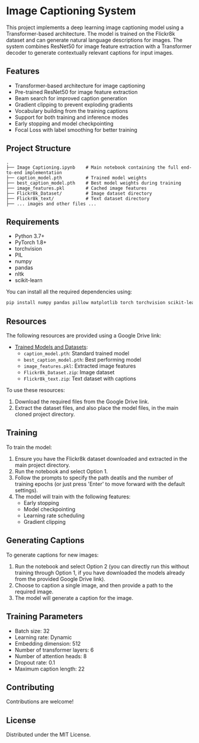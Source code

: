 # Image Captioning System

This project implements a deep learning image captioning model using a Transformer-based architecture. The model is trained on the Flickr8k dataset and can generate natural language descriptions for images.
The system combines ResNet50 for image feature extraction with a Transformer decoder to generate contextually relevant captions for input images.

## Features

- Transformer-based architecture for image captioning
- Pre-trained ResNet50 for image feature extraction
- Beam search for improved caption generation
- Gradient clipping to prevent exploding gradients
- Vocabulary building from the training captions
- Support for both training and inference modes
- Early stopping and model checkpointing
- Focal Loss with label smoothing for better training

## Project Structure

```
.
├── Image Captioning.ipynb    # Main notebook containing the full end-to-end implementation
├── caption_model.pth         # Trained model weights
├── best_caption_model.pth    # Best model weights during training
├── image_features.pkl        # Cached image features
├── Flickr8k_Dataset/         # Image dataset directory
├── Flickr8k_text/            # Text dataset directory
├── ... images and other files ...
```

## Requirements

- Python 3.7+
- PyTorch 1.8+
- torchvision
- PIL
- numpy
- pandas
- nltk
- scikit-learn

You can install all the required dependencies using:
```bash
pip install numpy pandas pillow matplotlib torch torchvision scikit-learn nltk
```

## Resources

The following resources are provided using a Google Drive link:
- [Trained Models and Datasets](https://drive.google.com/drive/folders/16QP-v5A3NzAx67PHGeNyDU3qQgt_nfeU?usp=sharing): 
  - `caption_model.pth`: Standard trained model
  - `best_caption_model.pth`: Best performing model
  - `image_features.pkl`: Extracted image features
  - `Flickr8k_Dataset.zip`: Image dataset
  - `Flickr8k_text.zip`: Text dataset with captions

To use these resources:
1. Download the required files from the Google Drive link.
2. Extract the dataset files, and also place the model files, in the main cloned project directory.

## Training

To train the model:
1. Ensure you have the Flickr8k dataset downloaded and extracted in the main project directory.
2. Run the notebook and select Option 1.
3. Follow the prompts to specify the path deatils and the number of training epochs (or just press 'Enter' to move forward with the default settings).
4. The model will train with the following features:
   - Early stopping
   - Model checkpointing
   - Learning rate scheduling
   - Gradient clipping

## Generating Captions

To generate captions for new images:

1. Run the notebook and select Option 2 (you can directly run this without training through Option 1, if you have downloaded the models already from the provided Google Drive link).
2. Choose to caption a single image, and then provide a path to the required image.
3. The model will generate a caption for the image.

## Training Parameters

- Batch size: 32
- Learning rate: Dynamic
- Embedding dimension: 512
- Number of transformer layers: 6
- Number of attention heads: 8
- Dropout rate: 0.1
- Maximum caption length: 22

## Contributing

Contributions are welcome!

## License

Distributed under the MIT License.  
